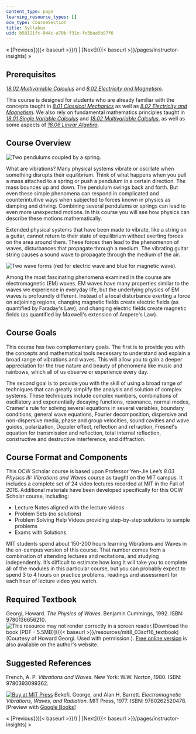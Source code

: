 ```yaml
---
content_type: page
learning_resource_types: []
ocw_type: CourseSection
title: Syllabus
uid: b58121fc-044c-a70b-f31e-fe5baa5b87f6
---
```


« [Previous]({{< baseurl >}}/) | [Next]({{< baseurl >}}/pages/instructor-insights) »

Prerequisites
-------------

[_18.02 Multivariable Calculus_](/courses/18-02sc-multivariable-calculus-fall-2010) and [_8.02 Electricity and Magnetism_](/courses/8-02-physics-ii-electricity-and-magnetism-spring-2007).

This course is designed for students who are already familiar with the concepts taught in [_8.01 Classical Mechanics_](/courses/8-01sc-classical-mechanics-fall-2016) as well as [_8.02 Electricity and Magnetism_](/courses/8-02-physics-ii-electricity-and-magnetism-spring-2007). We also rely on fundamental mathematics principles taught in [_18.01 Single Variable Calculus_](/courses/18-01sc-single-variable-calculus-fall-2010) and [_18.02 Multivariable Calculus_](/courses/18-02sc-multivariable-calculus-fall-2010), as well as some aspects of [_18.06 Linear Algebra_](/courses/18-06sc-linear-algebra-fall-2011).

Course Overview
---------------

![Two pendulums coupled by a spring.](/courses/physics/8-03sc-physics-iii-vibrations-and-waves-fall-2016/part-i-mechanical-vibrations-and-waves/L4.jpg)

What are vibrations? Many physical systems vibrate or oscillate when something disrupts their equilibrium. Think of what happens when you pull a mass attached to a spring or push a pendulum in a certain direction. The mass bounces up and down. The pendulum swings back and forth. But even these simple phenomena can respond in complicated and counterintuitive ways when subjected to forces known in physics as damping and driving. Combining several pendulums or springs can lead to even more unexpected motions. In this course you will see how physics can describe these motions mathematically.

Extended physical systems that have been made to vibrate, like a string on a guitar, cannot return to their state of equilibrium without exerting forces on the area around them. These forces then lead to the phenomenon of waves, disturbances that propagate through a medium. The vibrating guitar string causes a sound wave to propagate through the medium of the air.

![Two wave forms (red for electric wave and blue for magnetic wave).](/courses/physics/8-03sc-physics-iii-vibrations-and-waves-fall-2016/syllabus/Lec12.jpg)

Among the most fascinating phenomena examined in the course are electromagnetic (EM) waves. EM waves have many properties similar to the waves we experience in everyday life, but the underlying physics of EM waves is profoundly different. Instead of a local disturbance exerting a force on adjoining regions, changing magnetic fields create electric fields (as quantified by Faraday's Law), and changing electric fields create magnetic fields (as quantified by Maxwell's extension of Ampere's Law).

Course Goals
------------

This course has two complementary goals. The first is to provide you with the concepts and mathematical tools necessary to understand and explain a broad range of vibrations and waves. This will allow you to gain a deeper appreciation for the true nature and beauty of phenomena like music and rainbows, which all of us observe or experience every day.

The second goal is to provide you with the skill of using a broad range of techniques that can greatly simplify the analysis and solution of complex systems. These techniques include complex numbers, combinations of oscillatory and exponentially decaying functions, resonance, normal modes, Cramer's rule for solving several equations in several variables, boundary conditions, general wave equations, Fourier decomposition, dispersive and non-dispersive media, phase and group velocities, sound cavities and wave guides, polarization, Doppler effect, reflection and refraction, Fresnel's equation for transmission and reflection, total internal reflection, constructive and destructive interference, and diffraction.

Course Format and Components
----------------------------

This OCW Scholar course is based upon Professor Yen-Jie Lee’s _8.03 Physics III: Vibrations and Waves_ course as taught on the MIT campus. It includes a complete set of 24 video lectures recorded at MIT in the Fall of 2016. Additional materials have been developed specifically for this OCW Scholar course, including:

*   Lecture Notes aligned with the lecture videos
*   Problem Sets (no solutions)
*   Problem Solving Help Videos providing step-by-step solutions to sample problems
*   Exams with Solutions

MIT students spend about 150-200 hours learning Vibrations and Waves in the on-campus version of this course. That number comes from a combination of attending lectures and recitations, and studying independently. It’s difficult to estimate how long it will take you to complete all of the modules in this particular course, but you can probably expect to spend 3 to 4 hours on practice problems, readings and assessment for each hour of lecture video you watch.

Required Textbook
-----------------

Georgi, Howard. _The Physics of Waves_. Benjamin Cummings, 1992. ISBN: 9780136656210. ![This resource may not render correctly in a screen reader.](/images/inacessible.gif)[Download the book (PDF - 5.5MB)]({{< baseurl >}}/resources/mit8_03scf16_textbook) (Courtesy of Howard Georgi. Used with permission.). [Free online version](http://www.people.fas.harvard.edu/~hgeorgi/new.htm) is also available on the author's website.

Suggested References
--------------------

French, A. P. _Vibrations and Waves_. New York: W.W. Norton, 1980. ISBN: 9780393099362.

[![Buy at MIT Press](/images/mp_logo.gif)](https://mitpress.mit.edu/9780262520478) Bekefi, George, and Alan H. Barrett. _Electromagnetic Vibrations, Waves, and Radiation_. MIT Press, 1977. ISBN: 9780262520478. \[Preview with [Google Books](http://books.google.com/books?id=zRfTq6iMdNEC&pg=PAfrontcover)\]

« [Previous]({{< baseurl >}}/) | [Next]({{< baseurl >}}/pages/instructor-insights) »